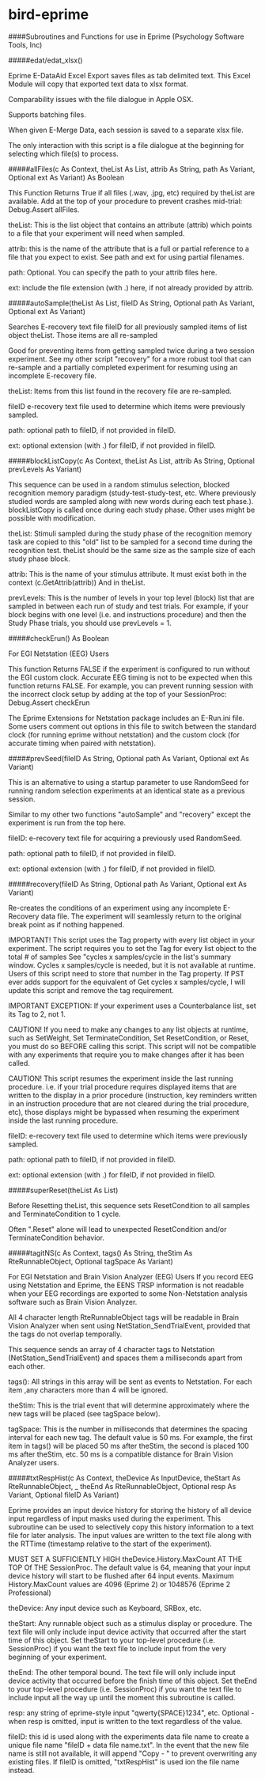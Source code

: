 bird-eprime
===========

####Subroutines and Functions for use in Eprime (Psychology Software Tools, Inc)



#####edat/edat_xlsx()

Eprime E-DataAid Excel Export saves files as tab delimited text. This Excel Module will copy that exported text data to xlsx format.

Comparability issues with the file dialogue in Apple OSX.

Supports batching files.

When given E-Merge Data, each session is saved to a separate xlsx file.

The only interaction with this script is a file dialogue at the beginning for selecting which file(s) to process.

#####allFiles(c As Context, theList As List, attrib As String, path As Variant, Optional ext As Variant) As Boolean

This Function Returns True if all files (.wav, .jpg, etc) required by theList are available. Add at the top of your procedure to prevent crashes mid-trial: Debug.Assert allFiles.

theList: This is the list object that contains an attribute (attrib) which points to a file that your experiment will need when sampled.

attrib: this is the name of the attribute that is a full or partial reference to a file that you expect to exist. See path and ext for using partial filenames.

path: Optional. You can specify the path to your attrib files here.

ext: include the file extension (with .) here, if not already provided by attrib.

#####autoSample(theList As List, fileID As String, Optional path As Variant, Optional ext As Variant)

Searches E-recovery text file fileID for all previously sampled items of list object theList. Those items are all re-sampled

Good for preventing items from getting sampled twice during a two session experiment. See my other script "recovery" for a more robust tool that can re-sample and a partially completed experiment for resuming using an incomplete E-recovery file.

theList: Items from this list found in the recovery file are re-sampled.

fileID e-recovery text file used to determine which items were previously sampled.

path: optional path to fileID, if not provided in fileID.

ext: optional extension (with .) for fileID, if not provided in fileID.

#####blockListCopy(c As Context, theList As List, attrib As String, Optional prevLevels As Variant)

This sequence can be used in a random stimulus selection, blocked recognition memory paradigm (study-test-study-test, etc. Where previously studied words are sampled along with new words during each test phase.). blockListCopy is called once during each study phase. Other uses might be possible with modification.

theList: Stimuli sampled during the study phase of the recognition memory task are copied to this "old" list to be sampled for a second time during the recognition test. theList should be the same size as the sample size of each study phase block.

attrib: This is the name of your stimulus attribute. It must exist both in the context (c.GetAttrib(attrib)) And in theList.

prevLevels: This is the number of levels in your top level (block) list that are sampled in between each run of study and test trials. For example, if your block begins with one level (i.e. and instructions procedure) and then the Study Phase trials, you should use prevLevels = 1.

#####checkErun() As Boolean

For EGI Netstation (EEG) Users

This function Returns FALSE if the experiment is configured to run without the EGI custom clock. Accurate EEG timing is not to be expected when this function returns FALSE. For example, you can prevent running session with the incorrect clock setup by adding at the top of your SessionProc: Debug.Assert checkErun

The Eprime Extensions for Netstation package includes an E-Run.ini file. Some users comment out options in this file to switch between the standard clock (for running eprime without netstation) and the custom clock (for accurate timing when paired with netstation).

#####prevSeed(fileID As String, Optional path As Variant, Optional ext As Variant)

This is an alternative to using a startup parameter to use RandomSeed for running random selection experiments at an identical state as a previous session.

Similar to my other two functions "autoSample" and "recovery" except the experiment is run from the top here.

fileID: e-recovery text file for acquiring a previously used RandomSeed.

path: optional path to fileID, if not provided in fileID.

ext: optional extension (with .) for fileID, if not provided in fileID.

#####recovery(fileID As String, Optional path As Variant, Optional ext As Variant)

Re-creates the conditions of an experiment using any incomplete E-Recovery data file. The experiment will seamlessly return to the original break point as if nothing happened.

IMPORTANT! This script uses the Tag property with every list object in your experiment. The script requires you to set the Tag for every list object to the total # of samples See "cycles x samples/cycle in the list's summary window. Cycles x samples/cycle is needed, but it is not available at runtime. Users of this script need to store that number in the Tag property. If PST ever adds support for the equivalent of Get cycles x samples/cycle, I will update this script and remove the tag requirement.

IMPORTANT EXCEPTION: If your experiment uses a Counterbalance list, set its Tag to 2, not 1.

CAUTION! If you need to make any changes to any list objects at runtime, such as SetWeight, Set TerminateCondition, Set ResetCondition, or Reset, you must do so BEFORE calling this script. This script will not be compatible with any experiments that require you to make changes after it has been called.

CAUTION! This script resumes the experiment inside the last running procedure. i.e. if your trial procedure requires displayed items that are written to the display in a prior procedure (instruction, key reminders written in an instruction procedure that are not cleared during the trial procedure, etc), those displays might be bypassed when resuming the experiment inside the last running procedure.

fileID: e-recovery text file used to determine which items were previously sampled.

path: optional path to fileID, if not provided in fileID.

ext: optional extension (with .) for fileID, if not provided in fileID.

#####superReset(theList As List)

Before Resetting theList, this sequence sets ResetCondition to all samples and TerminateCondition to 1 cycle.

Often ".Reset" alone will lead to unexpected ResetCondition and/or TerminateCondition behavior.

#####tagitNS(c As Context, tags() As String, theStim As RteRunnableObject, Optional tagSpace As Variant)

For EGI Netstation and Brain Vision Analyzer (EEG) Users If you record EEG using Netstation and Eprime, the EENS TRSP information is not readable when your EEG recordings are exported to some Non-Netstation analysis software such as Brain Vision Analyzer.

All 4 character length RteRunnableObject tags will be readable in Brain Vision Analyzer when sent using NetStation_SendTrialEvent, provided that the tags do not overlap temporally.

This sequence sends an array of 4 character tags to Netstation (NetStation_SendTrialEvent) and spaces them a milliseconds apart from each other.

tags(): All strings in this array will be sent as events to Netstation. For each item ,any characters more than 4 will be ignored.

theStim: This is the trial event that will determine approximately where the new tags will be placed (see tagSpace below).

tagSpace: This is the number in milliseconds that determines the spacing interval for each new tag. The default value is 50 ms. For example, the first item in tags() will be placed 50 ms after theStim, the second is placed 100 ms after theStim, etc. 50 ms is a compatible distance for Brain Vision Analyzer users.

#####txtRespHist(c As Context, theDevice As InputDevice, theStart As RteRunnableObject, _ theEnd As RteRunnableObject, Optional resp As Variant, Optional fileID As Variant)

Eprime provides an input device history for storing the history of all device input regardless of input masks used during the experiment. This subroutine can be used to selectively copy this history information to a text file for later analysis. The input values are written to the text file along with the RTTime (timestamp relative to the start of the experiment).

MUST SET A SUFFICIENTLY HIGH theDevice.History.MaxCount AT THE TOP Of THE SessionProc. The default value is 64, meaning that your input device history will start to be flushed after 64 input events. Maximum History.MaxCount values are 4096 (Eprime 2) or 1048576 (Eprime 2 Professional)

theDevice: Any input device such as Keyboard, SRBox, etc.

theStart: Any runnable object such as a stimulus display or procedure. The text file will only include input device activity that occurred after the start time of this object. Set theStart to your top-level procedure (i.e. SessionProc) if you want the text file to include input from the very beginning of your experiment.

theEnd: The other temporal bound. The text file will only include input device activity that occurred before the finish time of this object. Set theEnd to your top-level procedure (i.e. SessionProc) if you want the text file to include input all the way up until the moment this subroutine is called.

resp: any string of eprime-style input "qwerty{SPACE}1234", etc. Optional - when resp is omitted, input is written to the text regardless of the value.

fileID: this id is used along with the experiments data file name to create a unique file name "fileID + data file name.txt". In the event that the new file name is still not available, it will append "Copy - " to prevent overwriting any existing files. If fileID is omitted, "txtRespHist" is used ion the file name instead.
